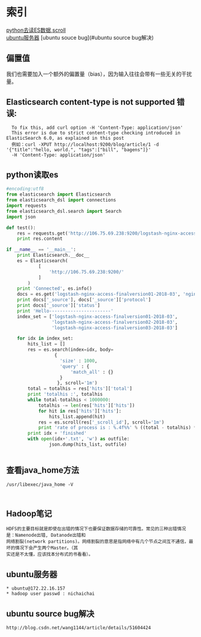 索引
=========
[python去读ES数据,scroll](#python读取es)<br>
[ubuntu服务器](#ubuntu服务器)
[ubuntu souce bug](#ubuntu source bug解决)

偏置值
-----
  我们也需要加入一个额外的偏置量（bias），因为输入往往会带有一些无关的干扰量。

Elasticsearch content-type is not supported 错误:
------------------------------------------------
      To fix this, add curl option -H 'Content-Type: application/json'
      This error is due to strict content-type checking introduced in ElasticSearch 6.0, as explained in this post
      例如：curl -XPUT http://localhost:9200/blog/article/1 -d '{"title":"hello, world.", "tags":["bill", "bagens"]}' 
      -H 'Content-Type: application/json'
      
python读取es
--------------------------------------
```python
#encoding:utf8
from elasticsearch import Elasticsearch
from elasticsearch_dsl import connections
import requests
from elasticsearch_dsl.search import Search
import json

def test():
    res = requests.get('http://106.75.69.238:9200/logstash-nginx-access-finalversion01-2018-03/_search')
    print res.content

if __name__ == '__main__':
    print Elasticsearch.__doc__
    es = Elasticsearch(
            [
                'http://106.75.69.238:9200/'
            ]
        )
    print 'Connected', es.info()
    docs = es.get('logstash-nginx-access-finalversion01-2018-03', 'nginx-access-finalversion', 'AWIdcAJUFh8O2MxasDkf')
    print docs['_source'], docs['_source']['protocol']
    print docs['_source']['status']
    print 'Hello-----------------------'
    index_set = ['logstash-nginx-access-finalversion01-2018-03', 
                 'logstash-nginx-access-finalversion02-2018-03',
                 'logstash-nginx-access-finalversion03-2018-03']

    for idx in index_set:
        hits_list = []
        res = es.search(index=idx, body=
                  {
                    'size' : 1000,
                    'query' : {
                        'match_all' : {}
                    }
                   }, scroll='1m')
        total = totalhis = res['hits']['total']
        print 'totalhis :', totalhis
        while total-totalhis < 1000000:
            totalhis -= len(res['hits']['hits'])
            for hit in res['hits']['hits']:
                hits_list.append(hit)
            res = es.scroll(res['_scroll_id'], scroll='1m')
            print 'rate of process is : %.4f%%' % ((total - totalhis) * 100.0 / 1000000), total - totalhis
        print idx + 'finished'
        with open(idx+'.txt', 'w') as outfile:
                json.dump(hits_list, outfile)
    
```
  
查看java_home方法
----------------
    /usr/libexec/java_home -V
      
Hadoop笔记
-----------------
    HDFS的主要目标就是即使在出错的情况下也要保证数据存储的可靠性。常见的三种出错情况是：Namenode出错, Datanode出错和
    网络割裂(network partitions)。网络割裂的意思是指网络中有几个节点之间互不通信，最坏的情况下会产生两个Master。（其
    实还是不太懂，应该找本分布式的书看看）。
    
ubuntu服务器
-----------
    * ubuntu@172.22.16.157
    * hadoop user passwd : nichaichai
  
ubuntu source bug解决
---------------------
    http://blog.csdn.net/wang1144/article/details/51604424
